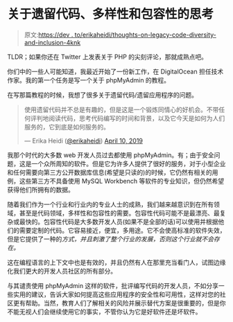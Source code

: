 # 关于遗留代码、多样性和包容性的思考

> 原文:[https://dev . to/erikaheidi/thoughts-on-legacy-code-diversity-and-inclusion-4knk](https://dev.to/erikaheidi/thoughts-on-legacy-code-diversity-and-inclusion-4knk)

TLDR；如果你还在 Twitter 上发表关于 PHP 的尖刻评论，那就成熟点吧。

你们中的一些人可能知道，我最近开始了一份新工作，在 DigitalOcean 担任技术作家。我的第一个任务是写一个关于 phpMyAdmin 的教程。

在写那篇教程的时候，我想了很多关于遗留代码/遗留应用程序的问题。

> 使用遗留代码并不总是有趣的，但是这是一个锻炼同情心的好机会。不带任何评判地阅读代码，思考代码编写的时间和背景，以及它今天是如何为人们服务的，它到底是如何服务的。
> 
> — Erika Heidi ([@erikaheidi](https://dev.to/erikaheidi)) [April 10, 2019](https://twitter.com/erikaheidi/status/1115884427324940289?ref_src=twsrc%5Etfw)

我那个时代的大多数 web 开发人员过去都使用 phpMyAdmin。有；由于安全问题，这是一个众所周知的软件。但是它为许多人提供了很好的服务，对于小型企业和任何需要向第三方公开数据库信息(希望是只读的)的时候，它仍然有相关的用例，这些第三方不具备使用 MySQL Workbench 等软件的专业知识，但仍然希望获得他们所拥有的数据。

随着我们作为一个行业和行业内的专业人士的成熟，我们越来越意识到在所有领域，甚至是代码领域，多样性和包容性的需要。包容性代码可能不是最漂亮、最复杂或最快的。包容性代码是大多数开发人员(如果不是全部的话)可以使用并根据他们的需要定制的代码。它容易接近，便宜，多用途。它不会使高标准的软件失效，但是它提供了一种的*方式，并且刺激了整个行业的发展，否则这个行业就不会存在。*

这在编程语言的上下文中也是有效的，并且仍然有人在那里充当看门人，试图边缘化我们更大的开发人员社区的所有部分。

与其谴责使用 phpMyAdmin 这样的软件，批评编写代码的开发人员，不如分享一些实用的建议，告诉大家如何提高这些应用程序的安全性和可用性，这样对您的社区更有帮助。当然，教育人们了解相关的风险并展示替代方案是很重要的，但是你不能无视人们会继续使用它的事实，不管你认为它是好软件还是坏软件。